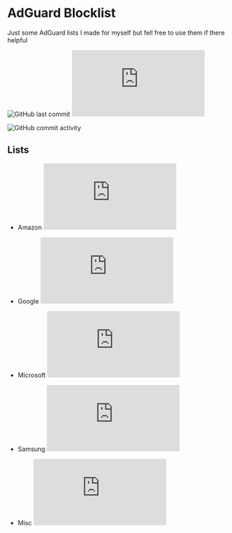 # AdGuard Blocklist

Just some AdGuard lists I made for myself but fell free to use them if there helpful

![GitHub last commit](https://img.shields.io/github/last-commit/TriHydera/blocklist?path=rules.txt&style=plastic&label=Rules%20updated)
![GitHub file size in bytes](https://img.shields.io/github/size/TriHydera/blocklist/rules.txt?style=plastic&label=Rules%20size)

![GitHub commit activity](https://img.shields.io/github/commit-activity/w/TriHydera/blocklist?style=plastic&label=Commits)

## Lists

- Amazon ![GitHub file size in bytes](https://img.shields.io/github/size/TriHydera/blocklist/lists%2Famazon.txt?style=plastic)

- Google ![GitHub file size in bytes](https://img.shields.io/github/size/TriHydera/blocklist/lists%2Fgoogle.txt?style=plastic)

- Microsoft ![GitHub file size in bytes](https://img.shields.io/github/size/TriHydera/blocklist/lists%2Fmicrosoft.txt?style=plastic)

- Samsung ![GitHub file size in bytes](https://img.shields.io/github/size/TriHydera/blocklist/lists%2Fsamsung.txt?style=plastic)

- Misc ![GitHub file size in bytes](https://img.shields.io/github/size/TriHydera/blocklist/lists%2Fmisc.txt?style=plastic)
